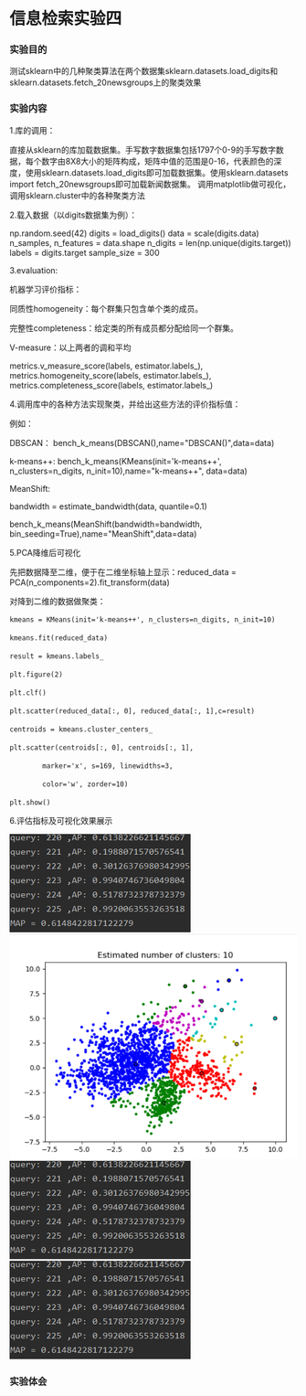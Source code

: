 # 信息检索实验四
### 实验目的

测试sklearn中的几种聚类算法在两个数据集sklearn.datasets.load_digits和sklearn.datasets.fetch_20newsgroups上的聚类效果

### 实验内容
1.库的调用： 

直接从sklearn的库加载数据集。手写数字数据集包括1797个0-9的手写数字数据，每个数字由8X8大小的矩阵构成，矩阵中值的范围是0-16，代表颜色的深度，使用sklearn.datasets.load_digits即可加载数据集。使用sklearn.datasets import fetch_20newsgroups即可加载新闻数据集。
调用matplotlib做可视化，调用sklearn.cluster中的各种聚类方法

2.载入数据（以digits数据集为例）：

np.random.seed(42)
digits = load_digits()
data = scale(digits.data)
n_samples, n_features = data.shape
n_digits = len(np.unique(digits.target))
labels = digits.target
sample_size = 300

3.evaluation:

机器学习评价指标：

同质性homogeneity：每个群集只包含单个类的成员。 

完整性completeness：给定类的所有成员都分配给同一个群集。

V-measure：以上两者的调和平均

metrics.v_measure_score(labels, estimator.labels_),
metrics.homogeneity_score(labels, estimator.labels_),
metrics.completeness_score(labels, estimator.labels_)

4.调用库中的各种方法实现聚类，并给出这些方法的评价指标值：

例如：

DBSCAN： bench_k_means(DBSCAN(),name="DBSCAN()",data=data)

k-means++:  bench_k_means(KMeans(init='k-means++', n_clusters=n_digits, n_init=10),name="k-means++", data=data)

MeanShift:

bandwidth = estimate_bandwidth(data, quantile=0.1)

bench_k_means(MeanShift(bandwidth=bandwidth, bin_seeding=True),name="MeanShift",data=data)

5.PCA降维后可视化

先把数据降至二维，便于在二维坐标轴上显示：reduced_data = PCA(n_components=2).fit_transform(data)

对降到二维的数据做聚类：

    kmeans = KMeans(init='k-means++', n_clusters=n_digits, n_init=10)

    kmeans.fit(reduced_data)

    result = kmeans.labels_

    plt.figure(2)

    plt.clf()

    plt.scatter(reduced_data[:, 0], reduced_data[:, 1],c=result)

    centroids = kmeans.cluster_centers_

    plt.scatter(centroids[:, 0], centroids[:, 1],

            marker='x', s=169, linewidths=3,
            
            color='w', zorder=10)
            
    plt.show()

6.评估指标及可视化效果展示

![查询结果](https://github.com/479136200/IR-experiments/blob/master/images/picturemap.png)
![查询结果](https://github.com/479136200/IR-experiments/blob/master/images/%7D_TKE~XJ3T%7DGM3J2HZ~0KRB.png)
![查询结果](https://github.com/479136200/IR-experiments/blob/master/images/picturemap.png)
![查询结果](https://github.com/479136200/IR-experiments/blob/master/images/picturemap.png)

### 实验体会
